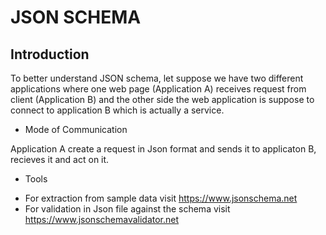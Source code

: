 
# JSON SCHEMA

## Introduction

To better understand JSON schema, let suppose we have two different applications
where one web page (Application A) receives request from client (Application B) 
and the other side the web application is suppose to connect to application B which is actually a service.

* Mode of Communication

Application A create a request in Json format and sends it to applicaton B, recieves it and act on it.

* Tools

- For extraction from sample data visit https://www.jsonschema.net
- For validation in Json file against the schema visit https://www.jsonschemavalidator.net 
